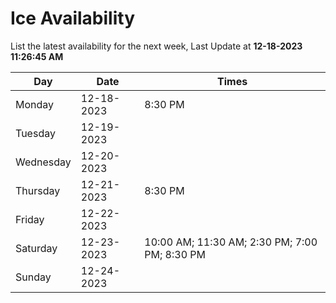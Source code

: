 # Ice Availability

List the latest availability for the next week, Last Update at **12-18-2023 11:26:45 AM**

| Day         | Date        | Times       |
| ----------- | ----------- | ----------- |
|Monday|12-18-2023|8:30 PM|
|Tuesday|12-19-2023||
|Wednesday|12-20-2023||
|Thursday|12-21-2023|8:30 PM|
|Friday|12-22-2023||
|Saturday|12-23-2023|10:00 AM; 11:30 AM; 2:30 PM; 7:00 PM; 8:30 PM|
|Sunday|12-24-2023||
